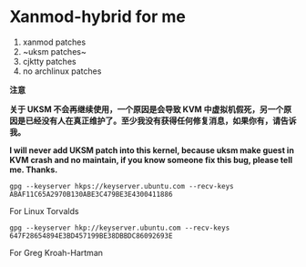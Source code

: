 # Xanmod-hybrid for me

1. xanmod patches
2. ~uksm patches~
3. cjktty patches
4. no archlinux patches

**注意** 

**关于 UKSM 不会再继续使用，一个原因是会导致 KVM 中虚拟机假死，另一个原因是已经没有人在真正维护了。至少我没有获得任何修复消息，如果你有，请告诉我。**

**I will never add UKSM patch into this kernel, because uksm make guest in KVM crash and no maintain, if you know someone fix this bug, please tell me. Thanks.**

````
gpg --keyserver hkps://keyserver.ubuntu.com --recv-keys ABAF11C65A2970B130ABE3C479BE3E4300411886
````
For Linux Torvalds

````
gpg --keyserver hkp://keyserver.ubuntu.com --recv-keys 647F28654894E3BD457199BE38DBBDC86092693E
````
For Greg Kroah-Hartman
